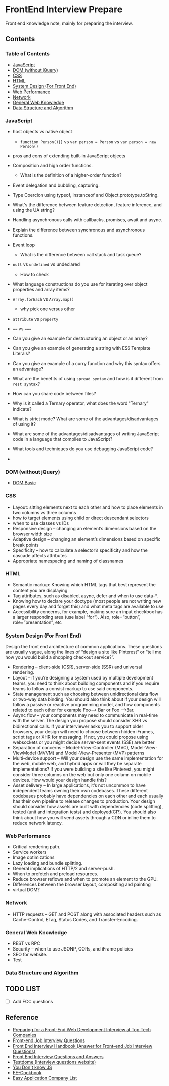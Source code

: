 # FrontEnd Interview Prepare <!-- omit in toc -->
Front end knowledge note, mainly for preparing the interview.

## Contents <!-- omit in toc -->
### Table of Contents <!-- omit in toc -->
- [JavaScript](#javascript)
- [DOM (without jQuery)](#dom-without-jquery)
- [CSS](#css)
- [HTML](#html)
- [System Design (For Front End)](#system-design-for-front-end)
- [Web Performance](#web-performance)
- [Network](#network)
- [General Web Knowledge](#general-web-knowledge)
- [Data Structure and Algorithm](#data-structure-and-algorithm)

### JavaScript


- host objects vs native object
  - `function Person(){}` vs `var person = Person` vs `var person = new Person()`
- pros and cons of extending built-in JavaScript objects
- Composition and high order functions.
  - What is the definition of a higher-order function?
- Event delegation and bubbling, capturing.
- Type Coercion using typeof, instanceof and Object.prototype.toString.
- What's the difference between feature detection, feature inference, and using the UA string?
- Handling asynchronous calls with callbacks, promises, await and async.
- Explain the difference between synchronous and asynchronous functions.

- Event loop
  - What is the difference between call stack and task queue?
- `null` vs `undefined` vs undeclared
  - How to check
- What language constructions do you use for iterating over object properties and array items?
- `Array.forEach` vs `Array.map()`
  - why pick one versus other
- `attribute` vs `property`
- `==` vs `===`

- Can you give an example for destructuring an object or an array?
- Can you give an example of generating a string with ES6 Template Literals?
- Can you give an example of a curry function and why this syntax offers an advantage?
- What are the benefits of using `spread syntax` and how is it different from `rest syntax`?
- How can you share code between files?

- Why is it called a Ternary operator, what does the word "Ternary" indicate?
- What is strict mode? What are some of the advantages/disadvantages of using it?
- What are some of the advantages/disadvantages of writing JavaScript code in a language that compiles to JavaScript?
- What tools and techniques do you use debugging JavaScript code?
-

### DOM (without jQuery)
- [DOM Basic](/src/dom/dom.md)

### CSS
-  Layout: sitting elements next to each other and how to place elements in two columns vs three columns
-  how to target elements using child or direct descendant selectors
-  when to use classes vs IDs
-  Responsive design – changing an element’s dimensions based on the browser width size
-  Adaptive design – changing an element’s dimensions based on specific break points
-  Specificity – how to calculate a selector’s specificity and how the cascade affects attributes
-  Appropriate namespacing and naming of classnames

### HTML
- Semantic markup: Knowing which HTML tags that best represent the content you are displaying
- Tag attributes, such as disabled, async, defer and when to use data-*.
- Knowing how to declare your doctype (most people are not writing new pages every day and forget this) and what meta tags are available to use
- Accessibility concerns, for example, making sure an input checkbox has a larger responding area (use label “for”). Also, role=”button”, role=”presentation”, etc

### System Design (For Front End)
Design the front end architecture of common applications. These questions are usually vague, along the lines of “design a site like Pinterest” or “tell me how you would build a shopping checkout service?”.

- Rendering – client-side (CSR), server-side (SSR) and universal rendering.
- Layout – if you’re designing a system used by multiple development teams, you need to think about building components and if you require teams to follow a consist markup to use said components.
- State management such as choosing between unidirectional data flow or two-way data binding. You should also think about if your design will follow a passive or reactive programming model, and how components related to each other for example Foo–> Bar or Foo –>Bar.
- Async flow – your components may need to communicate in real-time with the server. The design you propose should consider XHR vs bidirectional calls. If your interviewer asks you to support older browsers, your design will need to choose between hidden iFrames, script tags or XHR for messaging. If not, you could propose using websockets or you might decide server-sent events (SSE) are better
- Separation of concerns – Model-View-Controller (MVC), Model-View-ViewModel (MVVM) and Model-View-Presenter (MVP) patterns
- Multi-device support – Will your design use the same implementation for the web, mobile web, and hybrid apps or will they be separate implementations? If you were building a site like Pinterest, you might consider three columns on the web but only one column on mobile devices. How would your design handle this?
- Asset delivery – In large applications, it’s not uncommon to have independent teams owning their own codebases. These different codebases probably have dependencies on each other and each usually has their own pipeline to release changes to production. Your design should consider how assets are built with dependencies (code splitting), tested (unit and integration tests) and deployed(CI?). You should also think about how you will vend assets through a CDN or inline them to reduce network latency.

### Web Performance
- Critical rendering path.
- Service workers
- Image optimizations
- Lazy loading and bundle splitting.
- General implications of HTTP/2 and server-push.
- When to prefetch and preload resources.
- Reduce browser reflows and when to promote an element to the GPU.
- Differences between the browser layout, compositing and painting
- virtual DOM?

### Network
- HTTP requests – GET and POST along with associated headers such as Cache-Control, ETag, Status Codes, and Transfer-Encoding.

### General Web Knowledge
- REST vs RPC
- Security – when to use JSONP, CORs, and iFrame policies
- SEO for website.
- Test

### Data Structure and Algorithm

## TODO LIST <!-- omit in toc -->
- [ ] Add FCC questions

## Reference <!-- omit in toc -->
- [Preparing for a Front-End Web Development Interview at Top Tech Companies](http://davidshariff.com/blog/preparing-for-a-front-end-web-development-interview-in-2017/)
- [Front-end Job Interview Questions](https://github.com/h5bp/Front-end-Developer-Interview-Questions)
- [Front End Interview Handbook (Answer for Front-end Job Interview Questions)](https://github.com/yangshun/front-end-interview-handbook)
- [Front End Interview Questions and Answers](https://github.com/wwwebman/front-end-interview-questions#javascript-coding-questions)
- [Testdome (Interview questions website)](https://www.testdome.com/d/javascript-interview-questions/2)
- [You Don't know JS](https://github.com/getify/You-Dont-Know-JS)
- [FE-Cookbook](https://github.com/hijiangtao/FE-Cookbook)
- [Easy Application Company List](https://github.com/j-delaney/easy-application)
